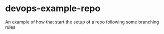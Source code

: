 # devops-example-repo
An example of how that start the setup of a repo following some branching rules
